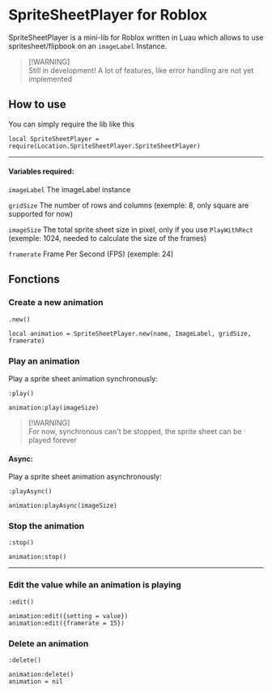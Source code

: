 # SpriteSheetPlayer for Roblox
SpriteSheetPlayer is a mini-lib for Roblox written in Luau which allows to use spritesheet/flipbook on an ```imageLabel``` Instance.

> [!WARNING]\
> Still in development! A lot of features, like error handling are not yet implemented

## How to use

You can simply require the lib like this
```luau
local SpriteSheetPlayer = require(Location.SpriteSheetPlayer.SpriteSheetPlayer)
```
---

#### Variables required:
```imageLabel``` The imageLabel instance

```gridSize``` The number of rows and columns (exemple: 8, only square are supported for now)

```imageSize``` The total sprite sheet size in pixel, only if you use ```PlayWithRect``` (exemple: 1024, needed to calculate the size of the frames)

```framerate``` Frame Per Second (FPS) (exemple: 24)

## Fonctions

### Create a new animation

```.new()```
```luau
local animation = SpriteSheetPlayer.new(name, ImageLabel, gridSize, framerate)
```
### Play an animation
Play a sprite sheet animation synchronously:

```:play()```
<br>
```luau
animation:play(imageSize)
```
> [!WARNING]\
> For now, synchronous can't be stopped, the sprite sheet can be played forever
#### Async:

Play a sprite sheet animation asynchronously:

```:playAsync()```
<br>
```luau
animation:playAsync(imageSize)
```
### Stop the animation

```:stop()```
<br>
```luau
animation:stop()
```

---
### Edit the value while an animation is playing

```:edit()```
<br>
```luau
animation:edit({setting = value})
animation:edit({framerate = 15})
```

### Delete an animation

```:delete()```
<br>
```luau
animation:delete()
animation = nil
```
